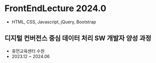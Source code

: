 # FrontEndLecture 2024.0
- HTML, CSS, Javascript, jQuery, Bootstrap


## 디지털 컨버전스 중심 데이터 처리 SW 개발자 양성 과정
- 휴먼교육센터 수원
- 2023.12 ~ 2024.06

